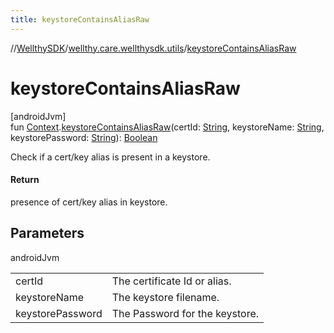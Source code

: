 ```yaml
---
title: keystoreContainsAliasRaw
---
```

//[WellthySDK](../../index.html)/[wellthy.care.wellthysdk.utils](index.html)/[keystoreContainsAliasRaw](keystore-contains-alias-raw.html)



# keystoreContainsAliasRaw



[androidJvm]\
fun [Context](https://developer.android.com/reference/kotlin/android/content/Context.html).[keystoreContainsAliasRaw](keystore-contains-alias-raw.html)(certId: [String](https://kotlinlang.org/api/latest/jvm/stdlib/kotlin/-string/index.html), keystoreName: [String](https://kotlinlang.org/api/latest/jvm/stdlib/kotlin/-string/index.html), keystorePassword: [String](https://kotlinlang.org/api/latest/jvm/stdlib/kotlin/-string/index.html)): [Boolean](https://kotlinlang.org/api/latest/jvm/stdlib/kotlin/-boolean/index.html)



Check if a cert/key alias is present in a keystore.



#### Return



presence of cert/key alias in keystore.



## Parameters


androidJvm

| | |
|---|---|
| certId | The certificate Id or alias. |
| keystoreName | The keystore filename. |
| keystorePassword | The Password for the keystore. |




